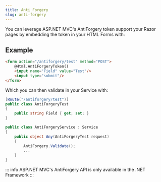 ```yaml
---
title: Anti Forgery
slug: anti-forgery
---
```


You can leverage ASP.NET MVC's AntiForgery token support your Razor pages by embedding the token in your HTML Forms with:

## Example

```html
<form action="/antiforgery/test" method="POST">
    @Html.AntiForgeryToken()
    <input name="Field" value="Test"/>        
    <input type="submit"/>
</form>
```

Which you can then validate in your Service with:

```csharp
[Route("/antiforgery/test")]
public class AntiForgeryTest
{
    public string Field { get; set; }
}

public class AntiForgeryService : Service
{
    public object Any(AntiForgeryTest request)
    {
        AntiForgery.Validate();
        ...
    }
}
```

::: info
ASP.NET MVC's AntiForgery API is only available in the .NET Framework
:::
